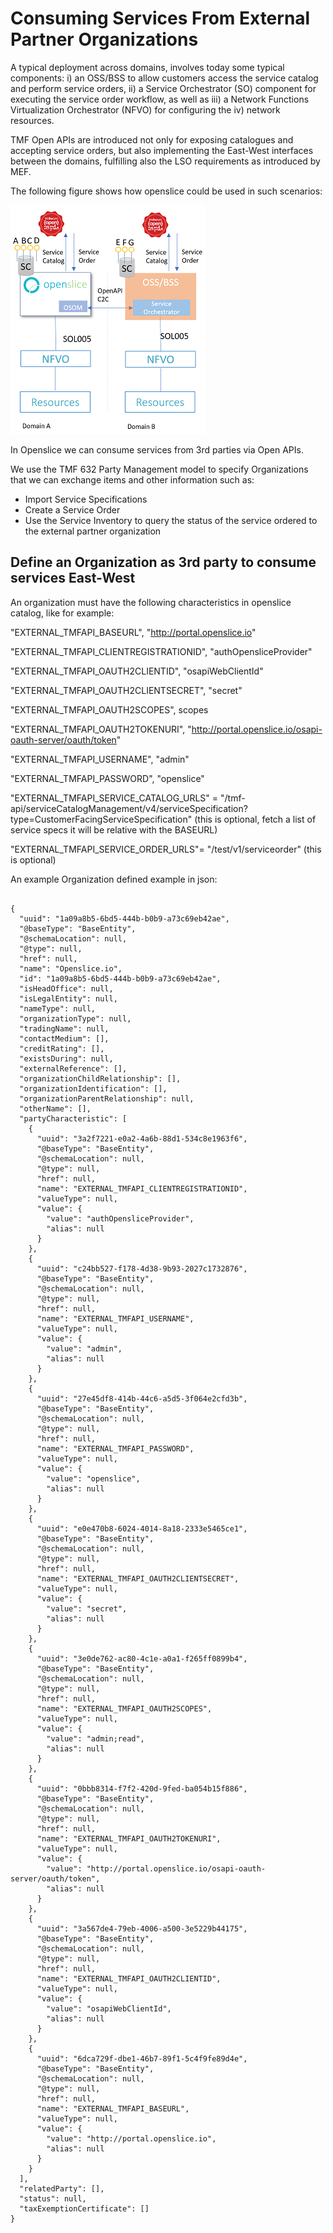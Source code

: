# Consuming Services From External Partner Organizations

A typical deployment across domains, involves today some typical components: i) an OSS/BSS to allow customers access the service catalog and perform service orders, ii) a Service Orchestrator (SO) component for executing the service order workflow, as well as iii) a Network Functions Virtualization Orchestrator (NFVO) for configuring the iv) network resources.

TMF Open APIs are introduced not only for exposing catalogues and accepting service orders, but also implementing the East-West interfaces between the domains, fulfilling also the LSO requirements as introduced by MEF.

The following figure shows how openslice could be used in such scenarios:

[![Openslice  multi-domain-architecture](../images/multi-domain-architecture.png)](../images/multi-domain-architecture.png)


In Openslice we can consume services from 3rd parties via Open APIs.

We use the TMF 632 Party Management model to specify Organizations that we can exchange items and other information such as:

- Import Service Specifications
- Create a Service Order
- Use the Service Inventory to query the status of the service ordered to the external partner organization

## Define an Organization as 3rd party to consume services East-West 

An organization must have the following characteristics in openslice catalog, like for example:

"EXTERNAL_TMFAPI_BASEURL", "http://portal.openslice.io"

"EXTERNAL_TMFAPI_CLIENTREGISTRATIONID", "authOpensliceProvider"

"EXTERNAL_TMFAPI_OAUTH2CLIENTID", "osapiWebClientId"

"EXTERNAL_TMFAPI_OAUTH2CLIENTSECRET", "secret"

"EXTERNAL_TMFAPI_OAUTH2SCOPES", scopes

"EXTERNAL_TMFAPI_OAUTH2TOKENURI", "http://portal.openslice.io/osapi-oauth-server/oauth/token"

"EXTERNAL_TMFAPI_USERNAME", "admin"

"EXTERNAL_TMFAPI_PASSWORD", "openslice"

"EXTERNAL_TMFAPI_SERVICE_CATALOG_URLS" = "/tmf-api/serviceCatalogManagement/v4/serviceSpecification?type=CustomerFacingServiceSpecification" (this is optional, fetch a list of service specs it will be relative with the BASEURL)

"EXTERNAL_TMFAPI_SERVICE_ORDER_URLS"= "/test/v1/serviceorder" (this is optional)
		
		
An example Organization defined example in json:
```

{
  "uuid": "1a09a8b5-6bd5-444b-b0b9-a73c69eb42ae",
  "@baseType": "BaseEntity",
  "@schemaLocation": null,
  "@type": null,
  "href": null,
  "name": "Openslice.io",
  "id": "1a09a8b5-6bd5-444b-b0b9-a73c69eb42ae",
  "isHeadOffice": null,
  "isLegalEntity": null,
  "nameType": null,
  "organizationType": null,
  "tradingName": null,
  "contactMedium": [],
  "creditRating": [],
  "existsDuring": null,
  "externalReference": [],
  "organizationChildRelationship": [],
  "organizationIdentification": [],
  "organizationParentRelationship": null,
  "otherName": [],
  "partyCharacteristic": [
    {
      "uuid": "3a2f7221-e0a2-4a6b-88d1-534c8e1963f6",
      "@baseType": "BaseEntity",
      "@schemaLocation": null,
      "@type": null,
      "href": null,
      "name": "EXTERNAL_TMFAPI_CLIENTREGISTRATIONID",
      "valueType": null,
      "value": {
        "value": "authOpensliceProvider",
        "alias": null
      }
    },
    {
      "uuid": "c24bb527-f178-4d38-9b93-2027c1732876",
      "@baseType": "BaseEntity",
      "@schemaLocation": null,
      "@type": null,
      "href": null,
      "name": "EXTERNAL_TMFAPI_USERNAME",
      "valueType": null,
      "value": {
        "value": "admin",
        "alias": null
      }
    },
    {
      "uuid": "27e45df8-414b-44c6-a5d5-3f064e2cfd3b",
      "@baseType": "BaseEntity",
      "@schemaLocation": null,
      "@type": null,
      "href": null,
      "name": "EXTERNAL_TMFAPI_PASSWORD",
      "valueType": null,
      "value": {
        "value": "openslice",
        "alias": null
      }
    },
    {
      "uuid": "e0e470b8-6024-4014-8a18-2333e5465ce1",
      "@baseType": "BaseEntity",
      "@schemaLocation": null,
      "@type": null,
      "href": null,
      "name": "EXTERNAL_TMFAPI_OAUTH2CLIENTSECRET",
      "valueType": null,
      "value": {
        "value": "secret",
        "alias": null
      }
    },
    {
      "uuid": "3e0de762-ac80-4c1e-a0a1-f265ff0899b4",
      "@baseType": "BaseEntity",
      "@schemaLocation": null,
      "@type": null,
      "href": null,
      "name": "EXTERNAL_TMFAPI_OAUTH2SCOPES",
      "valueType": null,
      "value": {
        "value": "admin;read",
        "alias": null
      }
    },
    {
      "uuid": "0bbb8314-f7f2-420d-9fed-ba054b15f886",
      "@baseType": "BaseEntity",
      "@schemaLocation": null,
      "@type": null,
      "href": null,
      "name": "EXTERNAL_TMFAPI_OAUTH2TOKENURI",
      "valueType": null,
      "value": {
        "value": "http://portal.openslice.io/osapi-oauth-server/oauth/token",
        "alias": null
      }
    },
    {
      "uuid": "3a567de4-79eb-4006-a500-3e5229b44175",
      "@baseType": "BaseEntity",
      "@schemaLocation": null,
      "@type": null,
      "href": null,
      "name": "EXTERNAL_TMFAPI_OAUTH2CLIENTID",
      "valueType": null,
      "value": {
        "value": "osapiWebClientId",
        "alias": null
      }
    },
    {
      "uuid": "6dca729f-dbe1-46b7-89f1-5c4f9fe89d4e",
      "@baseType": "BaseEntity",
      "@schemaLocation": null,
      "@type": null,
      "href": null,
      "name": "EXTERNAL_TMFAPI_BASEURL",
      "valueType": null,
      "value": {
        "value": "http://portal.openslice.io",
        "alias": null
      }
    }
  ],
  "relatedParty": [],
  "status": null,
  "taxExemptionCertificate": []
}

```
		
